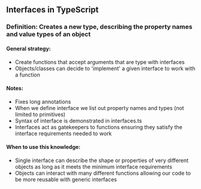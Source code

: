 ## Interfaces in TypeScript

### Definition: Creates a new type, describing the property names and value types of an object

#### General strategy:

- Create functions that accept arguments that are type with interfaces
- Objects/classes can decide to 'implement' a given interface to work with a function

#### Notes:

- Fixes long annotations
- When we define interface we list out property names and types (not limited to primitives)
- Syntax of interface is demonstrated in interfaces.ts
- Interfaces act as gatekeepers to functions ensuring they satisfy the interface requirements needed to work

#### When to use this knowledge:

- Single interface can describe the shape or properties of very different objects as long as it meets the minimum interface requirements
- Objects can interact with many different functions allowing our code to be more reusable with generic interfaces
